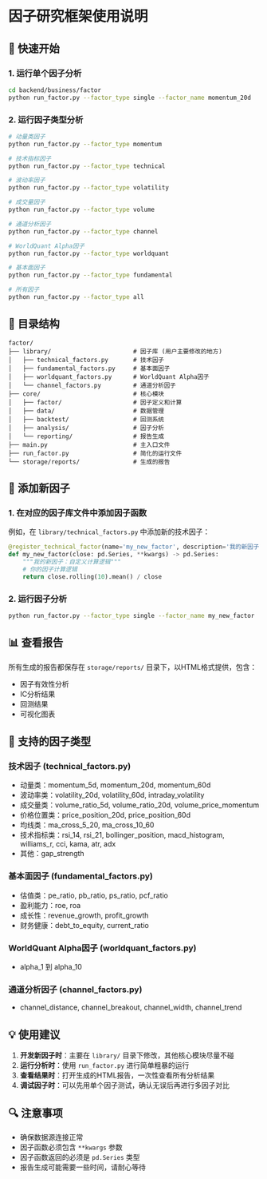 # 因子研究框架使用说明

## 🎯 快速开始

### 1. 运行单个因子分析

```bash
cd backend/business/factor
python run_factor.py --factor_type single --factor_name momentum_20d
```

### 2. 运行因子类型分析

```bash
# 动量类因子
python run_factor.py --factor_type momentum

# 技术指标因子
python run_factor.py --factor_type technical

# 波动率因子
python run_factor.py --factor_type volatility

# 成交量因子
python run_factor.py --factor_type volume

# 通道分析因子
python run_factor.py --factor_type channel

# WorldQuant Alpha因子
python run_factor.py --factor_type worldquant

# 基本面因子
python run_factor.py --factor_type fundamental

# 所有因子
python run_factor.py --factor_type all
```

## 📁 目录结构

```
factor/
├── library/                       # 因子库 (用户主要修改的地方)
│   ├── technical_factors.py       # 技术因子
│   ├── fundamental_factors.py     # 基本面因子
│   ├── worldquant_factors.py      # WorldQuant Alpha因子
│   └── channel_factors.py         # 通道分析因子
├── core/                          # 核心模块
│   ├── factor/                    # 因子定义和计算
│   ├── data/                      # 数据管理
│   ├── backtest/                  # 回测系统
│   ├── analysis/                  # 因子分析
│   └── reporting/                 # 报告生成
├── main.py                        # 主入口文件
├── run_factor.py                  # 简化的运行文件
└── storage/reports/               # 生成的报告
```

## 🔧 添加新因子

### 1. 在对应的因子库文件中添加因子函数

例如，在 `library/technical_factors.py` 中添加新的技术因子：

```python
@register_technical_factor(name='my_new_factor', description='我的新因子')
def my_new_factor(close: pd.Series, **kwargs) -> pd.Series:
    """我的新因子：自定义计算逻辑"""
    # 你的因子计算逻辑
    return close.rolling(10).mean() / close
```

### 2. 运行因子分析

```bash
python run_factor.py --factor_type single --factor_name my_new_factor
```

## 📊 查看报告

所有生成的报告都保存在 `storage/reports/` 目录下，以HTML格式提供，包含：

- 因子有效性分析
- IC分析结果
- 回测结果
- 可视化图表

## 🎨 支持的因子类型

### 技术因子 (technical_factors.py)
- 动量类：momentum_5d, momentum_20d, momentum_60d
- 波动率类：volatility_20d, volatility_60d, intraday_volatility
- 成交量类：volume_ratio_5d, volume_ratio_20d, volume_price_momentum
- 价格位置类：price_position_20d, price_position_60d
- 均线类：ma_cross_5_20, ma_cross_10_60
- 技术指标类：rsi_14, rsi_21, bollinger_position, macd_histogram, williams_r, cci, kama, atr, adx
- 其他：gap_strength

### 基本面因子 (fundamental_factors.py)
- 估值类：pe_ratio, pb_ratio, ps_ratio, pcf_ratio
- 盈利能力：roe, roa
- 成长性：revenue_growth, profit_growth
- 财务健康：debt_to_equity, current_ratio

### WorldQuant Alpha因子 (worldquant_factors.py)
- alpha_1 到 alpha_10

### 通道分析因子 (channel_factors.py)
- channel_distance, channel_breakout, channel_width, channel_trend

## 💡 使用建议

1. **开发新因子时**：主要在 `library/` 目录下修改，其他核心模块尽量不碰
2. **运行分析时**：使用 `run_factor.py` 进行简单粗暴的运行
3. **查看结果时**：打开生成的HTML报告，一次性查看所有分析结果
4. **调试因子时**：可以先用单个因子测试，确认无误后再进行多因子对比

## 🔍 注意事项

- 确保数据源连接正常
- 因子函数必须包含 `**kwargs` 参数
- 因子函数返回的必须是 `pd.Series` 类型
- 报告生成可能需要一些时间，请耐心等待
